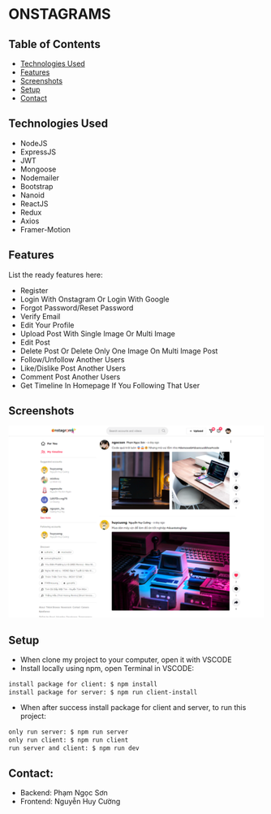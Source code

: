 # ONSTAGRAMS


## Table of Contents
* [Technologies Used](#technologies-used)
* [Features](#features)
* [Screenshots](#screenshots)
* [Setup](#setup)
* [Contact](#contact)


## Technologies Used
- NodeJS
- ExpressJS
- JWT
- Mongoose
- Nodemailer
- Bootstrap
- Nanoid
- ReactJS
- Redux
- Axios
- Framer-Motion


## Features
List the ready features here:
- Register
- Login With Onstagram Or Login With Google
- Forgot Password/Reset Password
- Verify Email
- Edit Your Profile
- Upload Post With Single Image Or Multi Image
- Edit Post
- Delete Post Or Delete Only One Image On Multi Image Post
- Follow/Unfollow Another Users
- Like/Dislike Post Another Users
- Comment Post Another Users
- Get Timeline In Homepage If You Following That User


## Screenshots
![Homepage screenshot](./screenshots/screenshots-readme.png)


## Setup

- When clone my project to your computer, open it with VSCODE
- Install locally using npm, open Terminal in VSCODE:

```
install package for client: $ npm install
install package for server: $ npm run client-install

```

- When after success install package for client and server, to run this project:
```
only run server: $ npm run server
only run client: $ npm run client
run server and client: $ npm run dev
```

## Contact:
- Backend: Phạm Ngọc Sơn
- Frontend: Nguyễn Huy Cường
